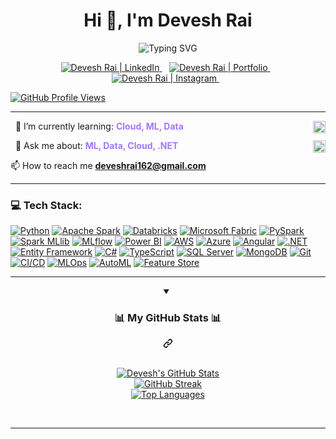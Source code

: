 <h1 align="center" class = "heading-element" dir = "auto">Hi 👋, I'm Devesh Rai</h1>

<p align="center"> <img src="https://readme-typing-svg.herokuapp.com?font=Poppins&weight=700&size=28&duration=3500&pause=1000&color=A177FE&center=true&vCenter=true&width=650&lines=%3C+Developing+ML+Pipelines+%2B%2F%3E;%3C+Learning+MLOps+%2B%2F%3E;%3C+Exploring+AutoML+%2B%2F%3E;%3C+Architecting+Cloud+%2B%2F%3E;%3C+Working+with+.NET+%2B%2F%3E;%3C+Scaling+with+PySpark+%2B%2F%3E" alt="Typing SVG" style="max-width: 100%;" /> </p>

<p align="center" dir="auto">
    <a href="https://www.linkedin.com/in/devesh-rai-544437230/" rel="nofollow">
      <img src="https://img.shields.io/badge/LinkedIn-0077B5?style=for-the-badge&logo=linkedin&logoColor=white" alt="Devesh Rai | LinkedIn" data-canonical-src="https://img.shields.io/badge/LinkedIn-%230077B5.svg?logo=linkedin&amp;logoColor=white" style="max-width: 100%;">
    </a>&nbsp;&nbsp;
    <a href="https://devesh-rai.vercel.app/" rel="nofollow">
      <img src="https://img.shields.io/badge/Portfolio-FF5722?style=for-the-badge&logo=vercel&logoColor=white" alt="Devesh Rai | Portfolio" data-canonical-src="https://img.shields.io/badge/Portfolio-%23FF5722.svg?logo=vercel&amp;logoColor=white" style="max-width: 100%;">
    </a>&nbsp;&nbsp;
    <a href="https://www.instagram.com/your_instagram_username" rel="nofollow">
      <img src="https://img.shields.io/badge/Instagram-E4405F?style=for-the-badge&logo=instagram&logoColor=white" alt="Devesh Rai | Instagram" data-canonical-src="https://img.shields.io/badge/Instagram-%23E4405F.svg?logo=instagram&amp;logoColor=white" style="max-width: 100%;">
    </a>&nbsp;&nbsp;
</p>

[![GitHub Profile Views](https://komarev.com/ghpvc/?username=devesshhh&color=blue)](https://github.com/devesshhh)

---

<p style="font-size: 14px;">
  🌱 I’m currently learning: <strong style="color:#A177FE;">Cloud, ML, Data</strong>
  <img src="https://media.tenor.com/images/041519499118425c6318b953417b271a/tenor.gif" height="20" align="right">
</p>

<p style="font-size: 14px;">
  💬 Ask me about: <strong style="color:#A177FE;">ML, Data, Cloud, .NET</strong>
  <img src="https://media.tenor.com/images/041519499118425c6318b953417b271a/tenor.gif" height="20" align="right">
</p>

<p dir="auto">📫 How to reach me <strong><a href="mailto:deveshrai162@gmail.com">deveshrai162@gmail.com</a></strong></p>

---

### 💻 Tech Stack:

[![Python](https://img.shields.io/badge/Python-3776AB?style=for-the-badge&logo=python&logoColor=white)](https://www.python.org/)
[![Apache Spark](https://img.shields.io/badge/Apache_Spark-E25A1C?style=for-the-badge&logo=apachespark&logoColor=white)](https://spark.apache.org/)
[![Databricks](https://img.shields.io/badge/Databricks-FF3621?style=for-the-badge&logo=databricks&logoColor=white)](https://databricks.com/)
[![Microsoft Fabric](https://img.shields.io/badge/Microsoft%20Fabric-0078D4?style=for-the-badge&logo=microsoft&logoColor=white)](https://learn.microsoft.com/en-us/fabric/)
[![PySpark](https://img.shields.io/badge/PySpark-E25A1C?style=for-the-badge&logo=apachespark&logoColor=white)](https://spark.apache.org/pyspark/)
[![Spark MLlib](https://img.shields.io/badge/Spark_MLlib-E25A1C?style=for-the-badge&logo=apachespark&logoColor=white)](https://spark.apache.org/mllib/)
[![MLflow](https://img.shields.io/badge/MLflow-0087BD?style=for-the-badge&logo=mlflow&logoColor=white)](https://mlflow.org/)
[![Power BI](https://img.shields.io/badge/Power_BI-F2C811?style=for-the-badge&logo=power-bi&logoColor=white)](https://powerbi.microsoft.com/)
[![AWS](https://img.shields.io/badge/AWS-232F3E?style=for-the-badge&logo=amazon-aws&logoColor=white)](https://aws.amazon.com/)
[![Azure](https://img.shields.io/badge/Azure-0078D4?style=for-the-badge&logo=microsoftazure&logoColor=white)](https://azure.microsoft.com/)
[![Angular](https://img.shields.io/badge/Angular-DD0031?style=for-the-badge&logo=angular&logoColor=white)](https://angular.io/)
[![.NET](https://img.shields.io/badge/.NET-512BD4?style=for-the-badge&logo=dotnet&logoColor=white)](https://dotnet.microsoft.com/)
[![Entity Framework](https://img.shields.io/badge/Entity_Framework-512BD4?style=for-the-badge&logo=dot-net&logoColor=white)](https://learn.microsoft.com/en-us/ef/)
[![C#](https://img.shields.io/badge/C%23-239120?style=for-the-badge&logo=c-sharp&logoColor=white)](https://dotnet.microsoft.com/languages/csharp)
[![TypeScript](https://img.shields.io/badge/TypeScript-007ACC?style=for-the-badge&logo=typescript&logoColor=white)](https://www.typescriptlang.org/)
[![SQL Server](https://img.shields.io/badge/SQL_Server-CC2927?style=for-the-badge&logo=microsoft-sql-server&logoColor=white)](https://www.microsoft.com/en-us/sql-server)
[![MongoDB](https://img.shields.io/badge/MongoDB-47A248?style=for-the-badge&logo=mongodb&logoColor=white)](https://www.mongodb.com/)
[![Git](https://img.shields.io/badge/Git-F05032?style=for-the-badge&logo=git&logoColor=white)](https://git-scm.com/)
[![CI/CD](https://img.shields.io/badge/CI%2FCD-black?style=for-the-badge&logo=githubactions&logoColor=white)](https://docs.github.com/en/actions/learn-github-actions/understanding-github-actions)
[![MLOps](https://img.shields.io/badge/MLOps-blueviolet?style=for-the-badge&logo=databricks&logoColor=white)](https://www.mlflow.org/docs/latest/llms/llm-mlops.html)
[![AutoML](https://img.shields.io/badge/AutoML-green?style=for-the-badge&logo=scikitlearn&logoColor=white)](https://scikit-learn.org/stable/modules/generated/sklearn.ensemble.HistGradientBoostingRegressor.html)
[![Feature Store](https://img.shields.io/badge/Feature_Store-orange?style=for-the-badge&logo=databricks&logoColor=white)](https://www.databricks.com/product/feature-store)

---

<details align="center" open="">
  <summary><div class="markdown-heading" dir="auto"><h3 class="heading-element" dir="auto"> 📊 My GitHub Stats 📊 </h3><a id="user-content---my-github-stats--" class="anchor" aria-label="Permalink: 📊 My GitHub Stats 📊" href="#--my-github-stats--"><svg class="octicon octicon-link" viewBox="0 0 16 16" version="1.1" width="16" height="16" aria-hidden="true"><path d="m7.775 3.275 1.25-1.25a3.5 3.5 0 1 1 4.95 4.95l-2.5 2.5a3.5 3.5 0 0 1-4.95 0 .751.751 0 0 1 .018-1.042.751.751 0 0 1 1.042-.018 1.998 1.998 0 0 0 2.83 0l2.5-2.5a2.002 2.002 0 0 0-2.83-2.83l-1.25 1.25a.751.751 0 0 1-1.042-.018.751.751 0 0 1-.018-1.042Zm-4.69 9.64a1.998 1.998 0 0 0 2.83 0l1.25-1.25a.751.751 0 0 1 1.042.018.751.751 0 0 1 .018 1.042l-1.25 1.25a3.5 3.5 0 1 1-4.95-4.95l2.5-2.5a3.5 3.5 0 0 1 4.95 0 .751.751 0 0 1-.018 1.042.751.751 0 0 1-1.042.018 1.998 1.998 0 0 0-2.83 0l-2.5 2.5a1.998 1.998 0 0 0 0 2.83Z"></path></svg></a></div></summary>
  <br> 
  <p dir="auto">
    <a target="_blank" rel="noopener noreferrer nofollow" href="https://github-readme-stats.vercel.app/api?username=devesshhh&show_icons=true&theme=default&hide_border=true&include_all_commits=true&count_private=true">
      <img src="https://github-readme-stats.vercel.app/api?username=devesshhh&show_icons=true&theme=default&hide_border=true&include_all_commits=true&count_private=true" alt="Devesh's GitHub Stats" data-canonical-src="https://github-readme-stats.vercel.app/api?username=devesshhh&theme=default&hide_border=true&include_all_commits=true&count_private=true" style="max-width: 100%;">
    </a><br>
    <a target="_blank" rel="noopener noreferrer nofollow" href="https://github-readme-streak-stats.herokuapp.com/?user=devesshhh&theme=default&hide_border=true">
      <img src="https://github-readme-streak-stats.herokuapp.com/?user=devesshhh&theme=default&hide_border=true" alt="GitHub Streak" data-canonical-src="https://github-readme-streak-stats.herokuapp.com/?user=devesshhh&theme=default&hide_border=true" style="max-width: 100%;">
    </a><br>
    <a target="_blank" rel="noopener noreferrer nofollow" href="https://github-readme-stats.vercel.app/api/top-langs/?username=devesshhh&layout=compact&theme=default&hide_border=true">
      <img src="https://github-readme-stats.vercel.app/api/top-langs/?username=devesshhh&layout=compact&theme=default&hide_border=true" alt="Top Languages" data-canonical-src="https://github-readme-stats.vercel.app/api/top-langs/?username=devesshhh&layout=compact&theme=default&hide_border=true" style="max-width: 100%;">
    </a>
  </p>
  <br>
</details>

---
